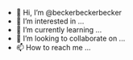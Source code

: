 - 👋 Hi, I’m @beckerbeckerbecker
- 👀 I’m interested in ...
- 🌱 I’m currently learning ...
- 💞️ I’m looking to collaborate on ...
- 📫 How to reach me ...

<!---
beckerbeckerbecker/beckerbeckerbecker is a ✨ special ✨ repository because its `README.md` (this file) appears on your GitHub profile.
You can click the Preview link to take a look at your changes.
--->
